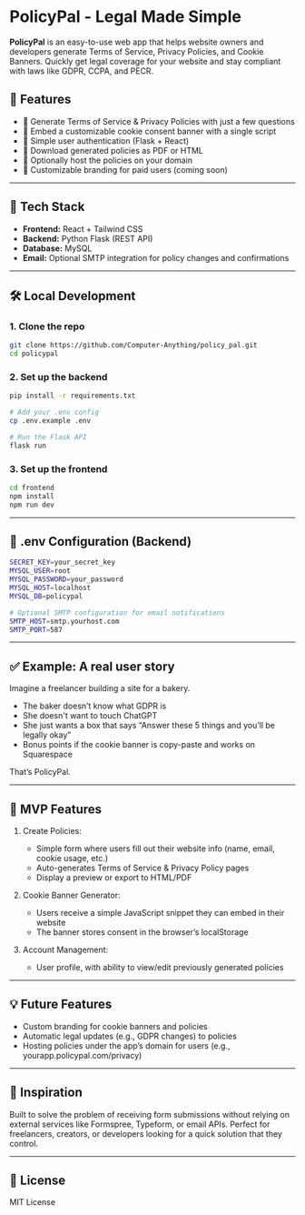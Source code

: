 # PolicyPal - Legal Made Simple

**PolicyPal** is an easy-to-use web app that helps website owners and developers generate Terms of Service, Privacy Policies, and Cookie Banners. Quickly get legal coverage for your website and stay compliant with laws like GDPR, CCPA, and PECR.

## 🚀 Features

- 📝 Generate Terms of Service & Privacy Policies with just a few questions
- 🍪 Embed a customizable cookie consent banner with a single script
- 🔐 Simple user authentication (Flask + React)
- 📑 Download generated policies as PDF or HTML
- 📡 Optionally host the policies on your domain
- 🎨 Customizable branding for paid users (coming soon)

---

## 🧱 Tech Stack

- **Frontend:** React + Tailwind CSS
- **Backend:** Python Flask (REST API)
- **Database:** MySQL
- **Email:** Optional SMTP integration for policy changes and confirmations

---

## 🛠️ Local Development

### 1. Clone the repo

```bash
git clone https://github.com/Computer-Anything/policy_pal.git
cd policypal
```

### 2. Set up the backend

```bash
pip install -r requirements.txt

# Add your .env config
cp .env.example .env

# Run the Flask API
flask run
```

### 3. Set up the frontend

```bash
cd frontend
npm install
npm run dev
```

---

## 🔐 .env Configuration (Backend)

```bash
SECRET_KEY=your_secret_key
MYSQL_USER=root
MYSQL_PASSWORD=your_password
MYSQL_HOST=localhost
MYSQL_DB=policypal

# Optional SMTP configuration for email notifications
SMTP_HOST=smtp.yourhost.com
SMTP_PORT=587
```

---

## ✅ Example: A real user story

Imagine a freelancer building a site for a bakery.

- The baker doesn’t know what GDPR is
- She doesn't want to touch ChatGPT
- She just wants a box that says “Answer these 5 things and you’ll be legally okay”
- Bonus points if the cookie banner is copy-paste and works on Squarespace

That’s PolicyPal.

---

## 🧪 MVP Features

1. Create Policies:
    - Simple form where users fill out their website info (name, email, cookie usage, etc.)
    - Auto-generates Terms of Service & Privacy Policy pages
    - Display a preview or export to HTML/PDF

2. Cookie Banner Generator:
    - Users receive a simple JavaScript snippet they can embed in their website
    - The banner stores consent in the browser’s localStorage

3. Account Management:
    - User profile, with ability to view/edit previously generated policies

---

## 💡 Future Features

- Custom branding for cookie banners and policies
- Automatic legal updates (e.g., GDPR changes) to policies
- Hosting policies under the app’s domain for users (e.g., yourapp.policypal.com/privacy)

---

## 💬 Inspiration

Built to solve the problem of receiving form submissions without relying on external services like Formspree, Typeform, or email APIs. Perfect for freelancers, creators, or developers looking for a quick solution that they control.

---

## 📄 License

MIT License
